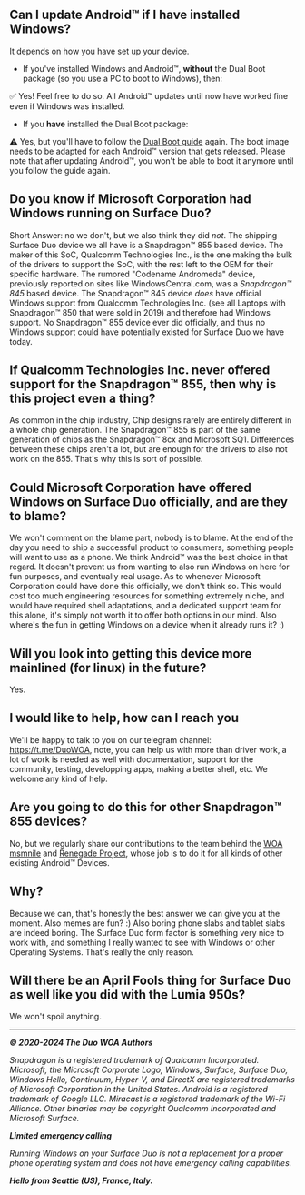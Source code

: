 ## Can I update Android™ if I have installed Windows?

It depends on how you have set up your device.

- If you've installed Windows and Android™, **without** the Dual Boot package (so you use a PC to boot to Windows), then:

✅ Yes! Feel free to do so. All Android™ updates until now have worked fine even if Windows was installed.

- If you **have** installed the Dual Boot package:

⚠️ Yes, but you'll have to follow the [Dual Boot guide](https://woa-project.github.io/DuoWOA/docs/installwindows/DualBoot-SurfaceDuo) again. The boot image needs to be adapted for each Android™ version that gets released. Please note that after updating Android™, you won't be able to boot it anymore until you follow the guide again.

## Do you know if Microsoft Corporation had Windows running on Surface Duo?

Short Answer: no we don't, but we also think they did _not_. The shipping Surface Duo device we all have is a Snapdragon™ 855 based device. The maker of this SoC, Qualcomm Technologies Inc., is the one making the bulk of the drivers to support the SoC, with the rest left to the OEM for their specific hardware. The rumored "Codename Andromeda" device, previously reported on sites like WindowsCentral.com, was a _Snapdragon™ 845_ based device. The Snapdragon™ 845 device *does* have official Windows support from Qualcomm Technologies Inc. (see all Laptops with Snapdragon™ 850 that were sold in 2019) and therefore had Windows support. No Snapdragon™ 855 device ever did officially, and thus no Windows support could have potentially existed for Surface Duo we have today.

## If Qualcomm Technologies Inc. never offered support for the Snapdragon™ 855, then why is this project even a thing?

As common in the chip industry, Chip designs rarely are entirely different in a whole chip generation. The Snapdragon™ 855 is part of the same generation of chips as the Snapdragon™ 8cx and Microsoft SQ1. Differences between these chips aren't a lot, but are enough for the drivers to also not work on the 855. That's why this is sort of possible.

## Could Microsoft Corporation have offered Windows on Surface Duo officially, and are they to blame?

We won't comment on the blame part, nobody is to blame. At the end of the day you need to ship a successful product to consumers, something people will want to use as a phone. We think Android™ was the best choice in that regard. It doesn't prevent us from wanting to also run Windows on here for fun purposes, and eventually real usage. As to whenever Microsoft Corporation could have done this officially, we don't think so. This would cost too much engineering resources for something extremely niche, and would have required shell adaptations, and a dedicated support team for this alone, it's simply not worth it to offer both options in our mind. Also where's the fun in getting Windows on a device when it already runs it? :)

## Will you look into getting this device more mainlined (for linux) in the future?

Yes.

## I would like to help, how can I reach you

We'll be happy to talk to you on our telegram channel: https://t.me/DuoWOA, note, you can help us with more than driver work, a lot of work is needed as well with documentation, support for the community, testing, developping apps, making a better shell, etc. We welcome any kind of help.

## Are you going to do this for other Snapdragon™ 855 devices?

No, but we regularly share our contributions to the team behind the [WOA msmnile](https://github.com/WOA-msmnile) and [Renegade Project](https://github.com/EDK2-Porting), whose job is to do it for all kinds of other existing Android™ Devices.

## Why?

Because we can, that's honestly the best answer we can give you at the moment. Also memes are fun? :) Also boring phone slabs and tablet slabs are indeed boring. The Surface Duo form factor is something very nice to work with, and something I really wanted to see with Windows or other Operating Systems. That's really the only reason.

## Will there be an April Fools thing for Surface Duo as well like you did with the Lumia 950s?

We won't spoil anything.

---

_**© 2020-2024 The Duo WOA Authors**_

_Snapdragon is a registered trademark of Qualcomm Incorporated. Microsoft, the Microsoft Corporate Logo, Windows, Surface, Surface Duo, Windows Hello, Continuum, Hyper-V, and DirectX are registered trademarks of Microsoft Corporation in the United States. Android is a registered trademark of Google LLC. Miracast is a registered trademark of the Wi-Fi Alliance. Other binaries may be copyright Qualcomm Incorporated and Microsoft Surface._

_**Limited emergency calling**_

_Running Windows on your Surface Duo is not a replacement for a proper phone operating system and does not have emergency calling capabilities._

_**Hello from Seattle (US), France, Italy.**_